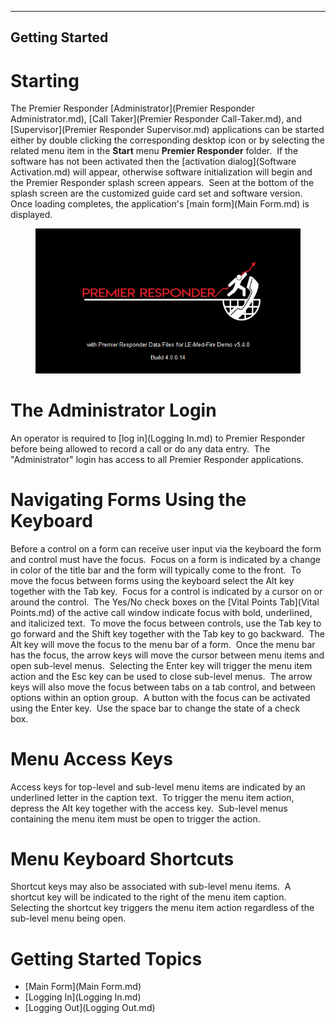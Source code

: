   ---------------------
  **Getting Started**
  ---------------------

# Starting

The Premier Responder
[Administrator](Premier Responder Administrator.md), [Call
Taker](Premier Responder Call-Taker.md), and
[Supervisor](Premier Responder Supervisor.md) applications can be
started either by double clicking the corresponding desktop icon or by
selecting the related menu item in the **Start** menu **Premier
Responder** folder.  If the software has not been activated then the
[activation dialog](Software Activation.md) will appear, otherwise
software initialization will begin and the Premier Responder splash
screen appears.  Seen at the bottom of the splash screen are the
customized guide card set and software version.  Once loading completes,
the application\'s [main form](Main Form.md) is displayed.

<figure><img src=".gitbook/assets/Getting Started_files/image001.png" alt=""><figcaption></figcaption></figure> 

# The Administrator Login

An operator is required to [log in](Logging In.md) to Premier
Responder before being allowed to record a call or do any data entry. 
The \"Administrator\" login has access to all Premier Responder
applications.

# Navigating Forms Using the Keyboard

Before a control on a form can receive user input via the keyboard the
form and control must have the focus.  Focus on a form is indicated by a
change in color of the title bar and the form will typically come to the
front.  To move the focus between forms using the keyboard select the
Alt key together with the Tab key.  Focus for a control is indicated by
a cursor on or around the control.  The Yes/No check boxes on the [Vital
Points Tab](Vital Points.md) of the active call window indicate focus
with bold, underlined, and italicized text.  To move the focus between
controls, use the Tab key to go forward and the Shift key together with
the Tab key to go backward.  The Alt key will move the focus to the menu
bar of a form.  Once the menu bar has the focus, the arrow keys will
move the cursor between menu items and open sub-level menus.  Selecting
the Enter key will trigger the menu item action and the Esc key can be
used to close sub-level menus.  The arrow keys will also move the focus
between tabs on a tab control, and between options within an option
group.  A button with the focus can be activated using the Enter key. 
Use the space bar to change the state of a check box.   

# Menu Access Keys

Access keys for top-level and sub-level menu items are indicated by an
underlined letter in the caption text.  To trigger the menu item action,
depress the Alt key together with the access key.  Sub-level menus
containing the menu item must be open to trigger the action.

# Menu Keyboard Shortcuts

Shortcut keys may also be associated with sub-level menu items.  A
shortcut key will be indicated to the right of the menu item caption. 
Selecting the shortcut key triggers the menu item action regardless of
the sub-level menu being open.

# Getting Started Topics

-   [Main Form](Main Form.md)
-   [Logging In](Logging In.md)
-   [Logging Out](Logging Out.md)
